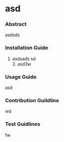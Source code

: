
  # asd
  
  ### Abstract
  asdsds

  ### Installation Guide
  1. asdsads sd </br> 2. asd3w</br>

  ### Usage Guide
  asd

  ### Contribution Guildline
  wd

  ### Test Guidlines 
  fw

    